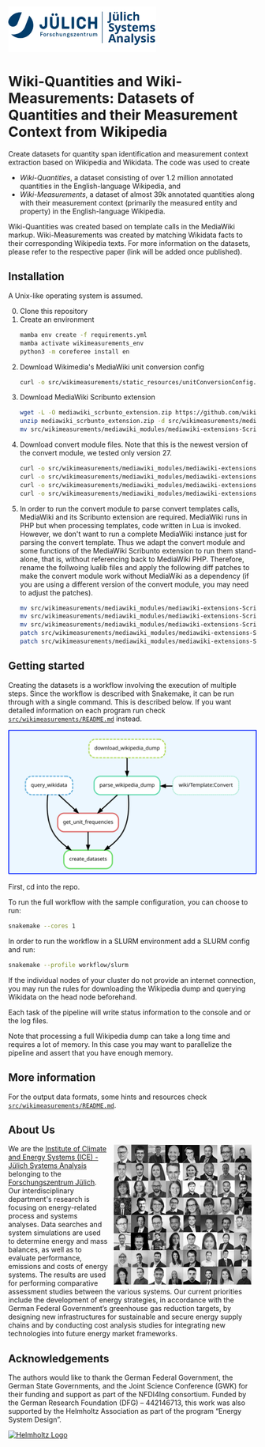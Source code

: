 <a href="https://www.fz-juelich.de/en/ice/ice-2"><img src="https://github.com/FZJ-IEK3-VSA/README_assets/blob/main/JSA-Header.svg?raw=True" alt="Forschungszentrum Juelich Logo" width="300px"></a>

# Wiki-Quantities and Wiki-Measurements: Datasets of Quantities and their Measurement Context from Wikipedia

Create datasets for quantity span identification and measurement context extraction based on Wikipedia and Wikidata. The code was used to create 
* *Wiki-Quantities*, a dataset consisting of over 1.2 million annotated quantities in the English-language Wikipedia, and 
* *Wiki-Measurements*, a dataset of almost 39k annotated quantities along with their measurement context (primarily the measured entity and property) in the English-language Wikipedia. 

Wiki-Quantities was created based on template calls in the MediaWiki markup. Wiki-Measurements was created by matching Wikidata facts to their corresponding Wikipedia texts. For more information on the datasets, please refer to the respective paper (link will be added once published).


## Installation
A Unix-like operating system is assumed.

0. Clone this repository
1. Create an environment
    ```bash
    mamba env create -f requirements.yml
    mamba activate wikimeasurements_env    
    python3 -m coreferee install en
    ```
2. Download Wikimedia's MediaWiki unit conversion config
    ```bash
    curl -o src/wikimeasurements/static_resources/unitConversionConfig.json https://raw.githubusercontent.com/wikimedia/operations-mediawiki-config/refs/heads/master/wmf-config/unitConversionConfig.json
    ```
3. Download MediaWiki Scribunto extension
    ```bash       
    wget -L -O mediawiki_scrbunto_extension.zip https://github.com/wikimedia/mediawiki-extensions-Scribunto/archive/738ca8d72d3fc9cb14ea650dc137dcc35d2cfe93.zip
    unzip mediawiki_scrbunto_extension.zip -d src/wikimeasurements/mediawiki_modules
    mv src/wikimeasurements/mediawiki_modules/mediawiki-extensions-Scribunto-738ca8d72d3fc9cb14ea650dc137dcc35d2cfe93 src/wikimeasurements/mediawiki_modules/mediawiki-extensions-Scribunto
    ```     
4.  Download convert module files. Note that this is the newest version of the convert module, we tested only version 27.
    ```bash    
    curl -o src/wikimeasurements/mediawiki_modules/mediawiki-extensions-Scribunto/includes/engines/LuaCommon/lualib/convert.lua https://en.wikipedia.org/wiki/Module:Convert?action=raw
    curl -o src/wikimeasurements/mediawiki_modules/mediawiki-extensions-Scribunto/includes/engines/LuaCommon/lualib/convert_text.lua https://en.wikipedia.org/wiki/Module:Convert/text?action=raw
    curl -o src/wikimeasurements/mediawiki_modules/mediawiki-extensions-Scribunto/includes/engines/LuaCommon/lualib/convert_data.lua https://en.wikipedia.org/wiki/Module:Convert/data?action=raw
    curl -o src/wikimeasurements/mediawiki_modules/mediawiki-extensions-Scribunto/includes/engines/LuaCommon/lualib/ConvertNumeric.lua https://en.wikipedia.org/wiki/Module:ConvertNumeric?action=raw
    ```
6. In order to run the convert module to parse convert templates calls, MediaWiki and its Scribunto extension are required. MediaWiki runs in PHP but when processing templates, code written in Lua is invoked. However, we don't want to run a complete MediaWiki instance just for parsing the convert template. Thus we adapt the convert module and some functions of the MediaWiki Scribunto extension to run them stand-alone, that is, without referencing back to MediaWiki PHP. Therefore, rename the follwoing lualib files and apply the following diff patches to make the convert module work without MediaWiki as a dependency (if you are using a different version of the convert module, you may need to adjust the patches).
    ```bash
    mv src/wikimeasurements/mediawiki_modules/mediawiki-extensions-Scribunto/includes/engines/LuaCommon/lualib/mw.ustring.lua src/wikimeasurements/mediawiki_modules/mediawiki-extensions-Scribunto/includes/engines/LuaCommon/lualib/mw_ustring.lua
    mv src/wikimeasurements/mediawiki_modules/mediawiki-extensions-Scribunto/includes/engines/LuaCommon/lualib/mw.text.lua src/wikimeasurements/mediawiki_modules/mediawiki-extensions-Scribunto/includes/engines/LuaCommon/lualib/mw_text.lua
    mv src/wikimeasurements/mediawiki_modules/mediawiki-extensions-Scribunto/includes/engines/LuaCommon/lualib/mw.title.lua src/wikimeasurements/mediawiki_modules/mediawiki-extensions-Scribunto/includes/engines/LuaCommon/lualib/mw_title.lua
    patch src/wikimeasurements/mediawiki_modules/mediawiki-extensions-Scribunto/includes/engines/LuaCommon/lualib/convert.lua < src/wikimeasurements/mediawiki_modules/convert.patch
    patch src/wikimeasurements/mediawiki_modules/mediawiki-extensions-Scribunto/includes/engines/LuaCommon/lualib/mw_text.lua < src/wikimeasurements/mediawiki_modules/mw_text.patch
    ```


## Getting started

Creating the datasets is a workflow involving the execution of multiple steps. Since the workflow is described with Snakemake, it can be run through with a single command. This is described below. If you want detailed information on each program run check [`src/wikimeasurements/README.md`](src/wikimeasurements/) instead.

![](assets/workflow_dag.svg)

First, cd into the repo.

To run the full workflow with the sample configuration, you can choose to run:
```bash
snakemake --cores 1
```

In order to run the workflow in a SLURM environment add a SLURM config and run:
```bash
snakemake --profile workflow/slurm
```

If the individual nodes of your cluster do not provide an internet connection, you may run the rules for downloading the Wikipedia dump and querying Wikidata on the head node beforehand.

Each task of the pipeline will write status information to the console and or the log files.

Note that processing a full Wikipedia dump can take a long time and requires a lot of memory. In this case you may want to parallelize the pipeline and assert that you have enough memory.


## More information
For the output data formats, some hints and resources check [`src/wikimeasurements/README.md`](src/wikimeasurements/).


## About Us 

<a href="https://www.fz-juelich.de/en/ice/ice-2"><img src="https://github.com/FZJ-IEK3-VSA/README_assets/blob/main/iek3-square.png?raw=True" alt="Institute image ICE-2" width="280" align="right" style="margin:0px 10px"/></a>

We are the <a href="https://www.fz-juelich.de/en/ice/ice-2">Institute of Climate and Energy Systems (ICE) - Jülich Systems Analysis</a> belonging to the <a href="https://www.fz-juelich.de/en">Forschungszentrum Jülich</a>. Our interdisciplinary department's research is focusing on energy-related process and systems analyses. Data searches and system simulations are used to determine energy and mass balances, as well as to evaluate performance, emissions and costs of energy systems. The results are used for performing comparative assessment studies between the various systems. Our current priorities include the development of energy strategies, in accordance with the German Federal Government’s greenhouse gas reduction targets, by designing new infrastructures for sustainable and secure energy supply chains and by conducting cost analysis studies for integrating new technologies into future energy market frameworks.

## Acknowledgements

The authors would like to thank the German Federal Government, the German State Governments, and the Joint Science Conference (GWK) for their funding and support as part of the NFDI4Ing consortium. Funded by the German Research Foundation (DFG) – 442146713, this work was also supported by the Helmholtz Association as part of the program “Energy System Design”.

<p float="left">
<a href="https://www.helmholtz.de/en/"><img src="https://www.helmholtz.de/fileadmin/user_upload/05_aktuelles/Marke_Design/logos/HG_LOGO_S_ENG_RGB.jpg" alt="Helmholtz Logo" width="200px"></a>
</p>